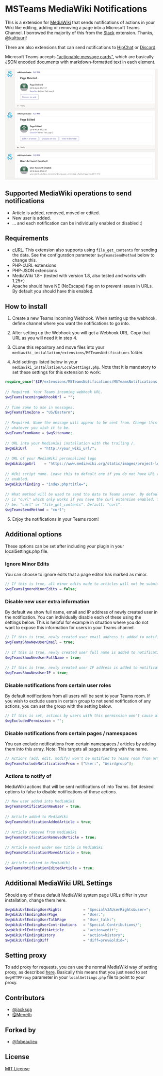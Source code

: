 # MSTeams MediaWiki Notifications

This is a extension for [MediaWiki](https://www.mediawiki.org/wiki/MediaWiki)
that sends notifications of actions in your Wiki like editing, adding or
removing a page into a Microsoft Teams Channel.  I borrowed the majority of
this from the [Slack](https://github.com/kulttuuri/slack_mediawiki) extension.
Thanks, [@kulttuuri](https://github.com/kulttuuri/)!

There are also extensions that can send notifications to 
[HipChat](https://github.com/kulttuuri/hipchat_mediawiki) 
or [Discord](https://github.com/kulttuuri/discord_mediawiki).

Microsoft Teams accepts ["actionable message cards"](https://docs.microsoft.com/en-us/outlook/actionable-messages/message-card-reference),
which are basically JSON encoded documents with markdown-formatted text in
each element.

![Screenshot](docs/teamsnotifications.png)

## Supported MediaWiki operations to send notifications

* Article is added, removed, moved or edited.
* New user is added.
* ... and each notification can be individually enabled or disabled :)

## Requirements

* [cURL](http://curl.haxx.se/). This extension also supports using
`file_get_contents` for sending the data. See the configuration parameter
`$wgTeamsSendMethod` below to change this.
* PHP-cURL extensions
* PHP-JSON extensions
* MediaWiki 1.8+ (tested with version 1.8, also tested and works with 1.25+)
* Apache should have NE (NoEscape) flag on to prevent issues in URLs. By default
you should have this enabled.

## How to install

1) Create a new Teams Incoming Webhook. When setting up the webhook, define
channel where you want the notifications to go into.

2) After setting up the Webhook you will get a Webhook URL. Copy that URL as
you will need it in step 4.

3) CLone this repository and move files into your
`mediawiki_installation/extensions/MSTeamsNotifications` folder.

4) Add settings listed below in your `mediawiki_installation/LocalSettings.php`.
Note that it is mandatory to set these settings for this extension to work:

```php
require_once("$IP/extensions/MSTeamsNotifications/MSTeamsNotifications.php");

// Required. Your Teams incoming webhook URL.
$wgTeamsIncomingWebhookUrl = "";

// Time zone to use in messages.
$wgTeamsTimeZone = "US/Eastern";

// Required. Name the message will appear to be sent from. Change this to 
// whatever you wish it to be.
$wgTeamsFromName = $wgSitename;

// URL into your MediaWiki installation with the trailing /.
$wgWikiUrl		= "http://your_wiki_url/";

// URL of your MediaWiki personalized logo
$wgWikiLogoUrl    = "https://www.mediawiki.org/static/images/project-logos/mediawikiwiki.png";

// Wiki script name. Leave this to default one if you do not have URL rewriting
// enabled.
$wgWikiUrlEnding = "index.php?title=";

// What method will be used to send the data to Teams server. By default this
// is "curl" which only works if you have the curl extension enabled. This can
// be: "curl" or "file_get_contents". Default: "curl".
$wgTeamsSendMethod = "curl";
```

5) Enjoy the notifications in your Teams room!
	
## Additional options

These options can be set after including your plugin in your localSettings.php file.

### Ignore Minor Edits

You can choose to ignore edits that a page editor has marked as minor.

```php
// If this is true, all minor edits made to articles will not be submitted to Teams.
$wgTeamsIgnoreMinorEdits = false;
```

### Disable new user extra information

By default we show full name, email and IP address of newly created user in the
notification. You can individually disable each of these using the settings
below. This is helpful for example in situation where you do not want to expose
this information for users in your Teams channel.

```php
// If this is true, newly created user email address is added to notification.
$wgTeamsShowNewUserEmail = true;

// If this is true, newly created user full name is added to notification.
$wgTeamsShowNewUserFullName = true;

// If this is true, newly created user IP address is added to notification.
$wgTeamsShowNewUserIP = true;
```

### Disable notifications from certain user roles

By default notifications from all users will be sent to your Teams room. If you
wish to exclude users in certain group to not send notification of any actions,
you can set the group with the setting below.

```php
// If this is set, actions by users with this permission won't cause alerts
$wgExcludedPermission = "";
```

### Disable notifications from certain pages / namespaces

You can exclude notifications from certain namespaces / articles by adding them
into this array. Note: This targets all pages starting with the name.

```php
// Actions (add, edit, modify) won't be notified to Teams room from articles starting with these names
$wgTeamsExcludeNotificationsFrom = ["User:", "Weirdgroup"];
```

### Actions to notify of

MediaWiki actions that will be sent notifications of into Teams. Set desired
options to false to disable notifications of those actions.

```php
// New user added into MediaWiki
$wgTeamsNotificationNewUser = true;

// Article added to MediaWiki
$wgTeamsNotificationAddedArticle = true;

// Article removed from MediaWiki
$wgTeamsNotificationRemovedArticle = true;

// Article moved under new title in MediaWiki
$wgTeamsNotificationMovedArticle = true;

// Article edited in MediaWiki
$wgTeamsNotificationEditedArticle = true;
```
	
## Additional MediaWiki URL Settings

Should any of these default MediaWiki system page URLs differ in your
installation, change them here.

```php
$wgWikiUrlEndingUserRights          = "Special%3AUserRights&user=";
$wgWikiUrlEndingUserPage            = "User:";
$wgWikiUrlEndingUserTalkPage        = "User_talk:";
$wgWikiUrlEndingUserContributions   = "Special:Contributions/";
$wgWikiUrlEndingEditArticle         = "action=edit";
$wgWikiUrlEndingHistory             = "action=history";
$wgWikiUrlEndingDiff                = "diff=prev&oldid=";
```

## Setting proxy

To add proxy for requests, you can use the normal MediaWiki way of 
setting proxy, as described [here](https://www.mediawiki.org/wiki/Manual:$wgHTTPProxy). 
Basically this means that you just need to set `$wgHTTPProxy`
parameter in your `localSettings.php` file to point to your proxy.

## Contributors

* [@jacksga](https://github.com/jacksga)
* [@Meneth](https://github.com/Meneth)

## Forked by
* [@fxbeaulieu](https://github.com/fxbeaulieu)

## License

[MIT License](http://en.wikipedia.org/wiki/MIT_License)
